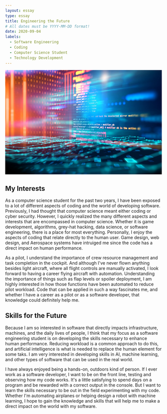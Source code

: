 ```yaml
---
layout: essay
type: essay
title: Engineering the Future
# All dates must be YYYY-MM-DD format!
date: 2020-09-04
labels:
  - Software Engineering
  - Coding
  - Computer Science Student
  - Technology Development
---
```


<img class="ui medium right floated rounded image" src="../images/bhanu.jpg">

## My Interests

As a computer science student for the past two years, I have been exposed to a lot of different aspects of coding and the world of developing software. Previously, I had thought that computer science meant either coding or cyber security. However, I quickly realized the many different aspects and interests that are encompassed in computer science. Whether it is game development, algorithms, grey-hat hacking, data science, or software engineering, there is a place for most everything. Personally, I enjoy the aspects of coding that relate directly to the human user. Game design, web design, and Aerospace systems have intruiged me since the code has a direct impact on human performance.

As a pilot, I understand the importance of crew resource management and task completion in the cockpit. And although I've never flown anything besides light aircraft, where all flight controls are manually activated, I look forward to having a career flying aircraft with automation. Understanding the importance of things such as flap levels or spoiler deployment, I am highly interested in how those functions have been automated to reduce pilot workload. Code that can be applied in such a way fascinates me, and whether I have a career as a pilot or as a software developer, that knowledge could definitely help me.

## Skills for the Future

Because I am so interested in software that directly impacts infrastructure, machines, and the daily lives of people, I think that my focus as a software engineering student is on developing the skills necessary to enhance human performance. Reducing workload is a common approach to do this, and artificial intelligence is what is needed to replace the human element for some taks. I am very interested in developing skills in AI, machine learning, and other types of software that can be used in the real world.

I have always enjoyed being a hands-on, outdoors kind of person. If I ever work as a software developer, I want to be on the front line, testing and observing how my code works. It's a little satisfying to spend days on a program and be rewarded with a correct output in the console. But I want to learn the skills necessary to be out in the field experimenting with my code. Whether I'm automating airplanes or helping design a robot with machine learning, I hope to gain the knowledge and skills that will help me to make a direct impact on the world with my software.
